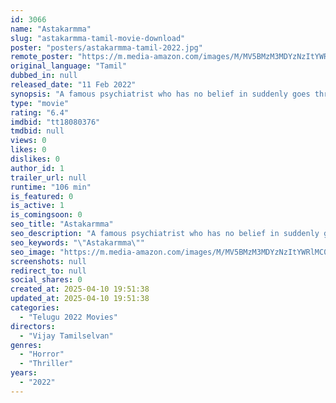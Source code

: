 ```yaml
---
id: 3066
name: "Astakarmma"
slug: "astakarmma-tamil-movie-download"
poster: "posters/astakarmma-tamil-2022.jpg"
remote_poster: "https://m.media-amazon.com/images/M/MV5BMzM3MDYzNzItYWRlMC00ZDgwLTk1ZmQtMWJiZGViYmYzOTI5XkEyXkFqcGdeQXVyMTQ5NzM4MDI1._V1_SX300.jpg"
original_language: "Tamil"
dubbed_in: null
released_date: "11 Feb 2022"
synopsis: "A famous psychiatrist who has no belief in suddenly goes through supernatural things paranormal experiences while treating a female patient and is up with the challenge of saving his patient"
type: "movie"
rating: "6.4"
imdbid: "tt18080376"
tmdbid: null
views: 0
likes: 0
dislikes: 0
author_id: 1
trailer_url: null
runtime: "106 min"
is_featured: 0
is_active: 1
is_comingsoon: 0
seo_title: "Astakarmma"
seo_description: "A famous psychiatrist who has no belief in suddenly goes through supernatural things paranormal experiences while treating a female patient and is up with the challenge of saving his patient"
seo_keywords: "\"Astakarmma\""
seo_image: "https://m.media-amazon.com/images/M/MV5BMzM3MDYzNzItYWRlMC00ZDgwLTk1ZmQtMWJiZGViYmYzOTI5XkEyXkFqcGdeQXVyMTQ5NzM4MDI1._V1_SX300.jpg"
screenshots: null
redirect_to: null
social_shares: 0
created_at: 2025-04-10 19:51:38
updated_at: 2025-04-10 19:51:38
categories:
  - "Telugu 2022 Movies"
directors:
  - "Vijay Tamilselvan"
genres:
  - "Horror"
  - "Thriller"
years:
  - "2022"
---
```

